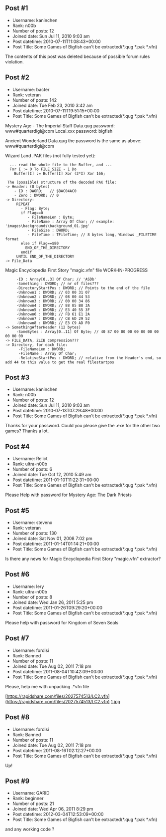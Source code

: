 ## Post #1
- Username: kaninchen
- Rank: n00b
- Number of posts: 12
- Joined date: Sun Jul 11, 2010 9:03 am
- Post datetime: 2010-07-11T11:08:43+00:00
- Post Title: Some Games of Bigfish can't be extracted(*.qug *.pak *.vfn)

The contents of this post was deleted because of possible forum rules violation.
## Post #2
- Username: bacter
- Rank: veteran
- Number of posts: 142
- Joined date: Tue Feb 23, 2010 3:42 am
- Post datetime: 2010-07-11T19:51:15+00:00
- Post Title: Some Games of Bigfish can't be extracted(*.qug *.pak *.vfn)

Mystery Age - The Imperial Staff
Data.qug password: www#quarterdigi@com
Local.xxx password: bigfish

Ancient Wonderland
Data.qug the password is the same as above: www#quarterdigi@com

Wizard Land .PAK files (not fully tested yet):

```
  ... read the whole file to the Buffer, and ...
  For I := 0 To FILE_SIZE - 1 Do
    Buffer[I] := Buffer[I] Xor (3*I) Xor 166;

 The (possible) structure of the decoded PAK file:
-> Header: (8 bytes)
    - ID : DWORD;   // $BAC04AC0
    - Zero : DWORD; // 0
-> Directory:
     REPEAT
       - Flag: Byte;
       if Flag==0
          - FileNameLen : Byte;
          - FileName : Array Of Char; // example: 'images\backgrounds\background_01.jpg'
          - FileSize : DWORD;
          - FileTime : TFileTime; // 8 bytes long, Windows _FILETIME format
       else if Flag==$80
         END_OF_THE_DIRECTORY
       endif
     UNTIL END_OF_THE_DIRECTORY  
-> File_Data

```

Magic Encyclopedia First Story "magic.vfn" file WORK-IN-PROGRESS

```
     -ID : Array[0..3] Of Char; // 'ASDb'
     -Something : DWORD; // nr of files???
     -DirectoryStartPos : DWORD; // Points to the end of the file
     -Unknown1 : DWORD; // 03 00 31 07
     -Unknown2 : DWORD; // 08 00 44 53
     -Unknown3 : DWORD; // 00 00 34 86
     -Unknown4 : DWORD; // 88 85 B8 3A
     -Unknown5 : DWORD; // E3 40 55 3F
     -Unknown6 : DWORD; // FB 61 E1 2A
     -Unknown7 : DWORD; // CB 6D 29 52
     -Unknown8 : DWORD; // E3 C9 AD F0
-> SomethingAfterHeader (12 bytes)
     -SomeBytes : Array[0..11] Of Byte; // 40 87 00 00 00 00 00 00 00 00 00 00
-> FILE_DATA, ZLIB compression???
-> Directory, for each file:
      -FileNameLen : DWORD;
      -FileName : Array Of Char;
      -RelativeStartPos : DWORD; // relative from the Header's end, so add 44 to this value to get the real filestartpos

```
## Post #3
- Username: kaninchen
- Rank: n00b
- Number of posts: 12
- Joined date: Sun Jul 11, 2010 9:03 am
- Post datetime: 2010-07-13T07:29:48+00:00
- Post Title: Some Games of Bigfish can't be extracted(*.qug *.pak *.vfn)

Thanks for your password.
Could you please give the .exe for the other two games?
Thanks a lot.
## Post #4
- Username: Relict
- Rank: ultra-n00b
- Number of posts: 6
- Joined date: Tue Oct 12, 2010 5:49 am
- Post datetime: 2011-01-10T11:22:31+00:00
- Post Title: Some Games of Bigfish can't be extracted(*.qug *.pak *.vfn)

Please Help with password for Mystery Age: The Dark Priests
## Post #5
- Username: stevenx
- Rank: veteran
- Number of posts: 130
- Joined date: Sat Nov 01, 2008 7:02 pm
- Post datetime: 2011-01-14T01:14:21+00:00
- Post Title: Some Games of Bigfish can't be extracted(*.qug *.pak *.vfn)

Is there any news for Magic Encyclopedia First Story "magic.vfn" extractor?
## Post #6
- Username: lery
- Rank: ultra-n00b
- Number of posts: 8
- Joined date: Wed Jan 26, 2011 5:25 pm
- Post datetime: 2011-01-26T09:29:20+00:00
- Post Title: Some Games of Bigfish can't be extracted(*.qug *.pak *.vfn)

Please    help with password for Kingdom of Seven Seals
## Post #7
- Username: fordisi
- Rank: Banned
- Number of posts: 11
- Joined date: Tue Aug 02, 2011 7:18 pm
- Post datetime: 2011-08-04T10:42:09+00:00
- Post Title: Some Games of Bigfish can't be extracted(*.qug *.pak *.vfn)

Please, help me with unpacking .*vfn file

[https://rapidshare.com/files/2027574513/LC2.vfn](https://rapidshare.com/files/2027574513/LC2.vfn)
[1.jpg](https://xentaxbackup.github.io/file/4580_1.jpg)
## Post #8
- Username: fordisi
- Rank: Banned
- Number of posts: 11
- Joined date: Tue Aug 02, 2011 7:18 pm
- Post datetime: 2011-08-16T02:12:27+00:00
- Post Title: Some Games of Bigfish can't be extracted(*.qug *.pak *.vfn)

Up!
## Post #9
- Username: GARID
- Rank: beginner
- Number of posts: 21
- Joined date: Wed Apr 06, 2011 8:29 pm
- Post datetime: 2012-03-04T12:53:09+00:00
- Post Title: Some Games of Bigfish can't be extracted(*.qug *.pak *.vfn)

and any working code ?
